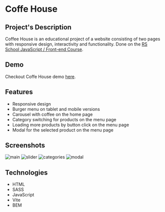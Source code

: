 # Coffe House
## Project's Description
Coffee House is an educational project of a website consisting of two pages with responsive design, interactivity and functionality. Done on the [RS School JavaScript / Front-end Course](https://rs.school/courses/javascript-preschool-ru).
## Demo
Checkout Coffe House demo [here](https://whiterabbit8.github.io/coffee-house/).
## Features
* Responsive design
* Burger menu on tablet and mobile versions
* Carousel with coffee on the home page
* Category switching for products on the menu page
* Loading more products by button click on the menu page
* Modal for the selected product on the menu page
## Screenshots
![main](/coffee-house/coffee-house/main-page.PNG)
![slider](/coffee-house/coffee-house/slider.PNG)
![categories](/coffee-house/coffee-house/tablet-categories.PNG)
![modal](/coffee-house/coffee-house/modal.PNG)
## Technologies
* HTML
* SASS
* JavaScript
* Vite
* BEM